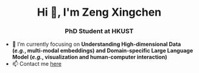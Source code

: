 <h1 align="center">Hi 👋, I'm Zeng Xingchen</h1>
<h3 align="center">PhD Student at HKUST</h3>

- 🌱 I’m currently focusing on **Understanding High-dimensional Data (*e.g.*, multi-modal embeddings) and Domain-specific Large Language Model (*e.g.*, visualization and human-computer interaction)**
- 📫 Contact me [here](xingchen.zeng@outlook.com)

<p align="left">
</p>

